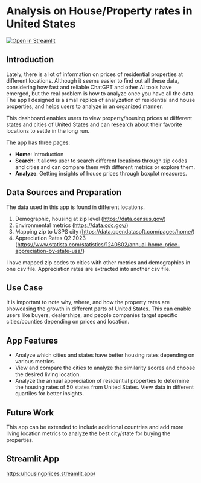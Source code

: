 # Analysis on House/Property rates in United States

[![Open in Streamlit](https://static.streamlit.io/badges/streamlit_badge_black_white.svg)](https://housingprices.streamlit.app/)

## Introduction
Lately, there is a lot of information on prices of residential properties at different locations. Although it seems easier to find out all these data, considering how fast and reliable ChatGPT and other AI tools have emerged, but the real problem is how to analyze once you have all the data. The app I designed is a small replica of analyzation of residential and house properties, and helps users to analyze in an organized manner. 

This dashboard enables users to view property/housing prices at diifferent states and cities of United States and can research about their favorite locations to settle in the long run.

The app has three pages:

- **Home**: Introduction
- **Search**: It allows user to search different locations through zip codes and cities and can compare them with different metrics or explore them.
- **Analyze**: Getting insights of house prices through boxplot measures.

## Data Sources and Preparation 
The data used in this app is found in different locations. 
1. Demographic, housing at zip level (https://data.census.gov/)
2. Environmental metrics (https://data.cdc.gov/)
3. Mapping zip to USPS city (https://data.opendatasoft.com/pages/home/)
4. Appreciation Rates Q2 2023 (https://www.statista.com/statistics/1240802/annual-home-price-appreciation-by-state-usa/)

I have mapped zip codes to cities with other metrics and demographics in one csv file. Appreciation rates are extracted into another csv file.  

## Use Case
It is important to note why, where, and how the property rates are showcasing the growth in different parts of United States. This can enable users like buyers, dealerships, and people companies target specific cities/counties depending on prices and location.

## App Features
- Analyze which cities and states have better housing rates depending on various metrics.
- View and compare the cities to analyze the similarity scores and choose the desired living location.
- Analyze the annual appreciation of residential properties to determine the housing rates of 50 states from United States. View data in different quartiles for better insights.

## Future Work
This app can be extended to include additional countries and add more living location metrics to analyze the best city/state for buying the properties.

## Streamlit App
https://housingprices.streamlit.app/
